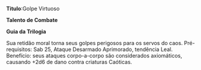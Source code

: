 **Titulo**:Golpe Virtuoso

**Talento de Combate**

**Guia da Trilogia**

 Sua retidão moral torna seus golpes perigosos para os servos do caos. Pré-requisitos: Sab 25, Ataque Desarmado Aprimorado, tendência Leal. Benefício: seus ataques corpo-a-corpo são considerados axiomáticos, causando +2d6 de dano contra criaturas Caóticas.